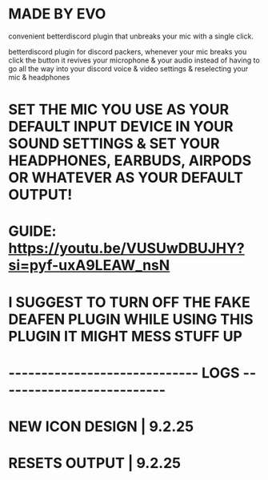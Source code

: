 # MADE BY EVO

convenient betterdiscord plugin that unbreaks your mic with a single click.

betterdiscord plugin for discord packers, whenever your mic breaks you click the button it revives your microphone & your audio
instead of having to go all the way into your discord voice & video settings & reselecting your mic & headphones



# SET THE MIC YOU USE AS YOUR DEFAULT INPUT DEVICE IN YOUR SOUND SETTINGS & SET YOUR HEADPHONES, EARBUDS, AIRPODS OR WHATEVER AS YOUR DEFAULT OUTPUT!

# GUIDE: https://youtu.be/VUSUwDBUJHY?si=pyf-uxA9LEAW_nsN

# I SUGGEST TO TURN OFF THE FAKE DEAFEN PLUGIN WHILE USING THIS PLUGIN IT MIGHT MESS STUFF UP

# ----------------------------- LOGS --------------------------
#  NEW ICON DESIGN | 9.2.25

#  RESETS OUTPUT | 9.2.25
